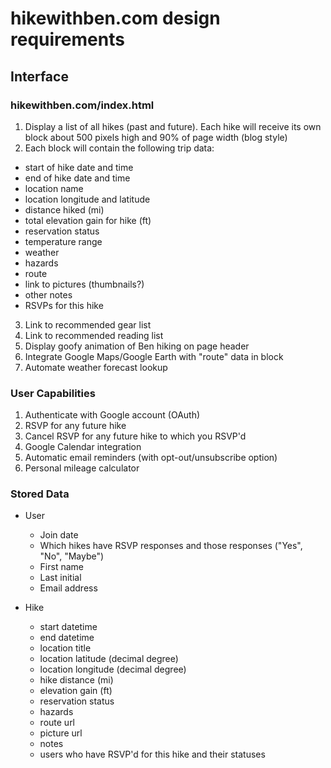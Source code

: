 hikewithben.com design requirements
====================================

Interface
---------

### hikewithben.com/index.html
1. Display a list of all hikes (past and future).  Each hike will receive its own block about 500 pixels high and 
  90% of page width (blog style)
2. Each block will contain the following trip data:
  * start of hike date and time
  * end of hike date and time
  * location name
  * location longitude and latitude
  * distance hiked (mi)
  * total elevation gain for hike (ft)
  * reservation status
  * temperature range
  * weather
  * hazards
  * route
  * link to pictures (thumbnails?)
  * other notes
  * RSVPs for this hike
3. Link to recommended gear list
4. Link to recommended reading list
5. Display goofy animation of Ben hiking on page header
6. Integrate Google Maps/Google Earth with "route" data in block
7. Automate weather forecast lookup

### User Capabilities 
1. Authenticate with Google account (OAuth)
2. RSVP for any future hike
3. Cancel RSVP for any future hike to which you RSVP'd
4. Google Calendar integration
5. Automatic email reminders (with opt-out/unsubscribe option)
6. Personal mileage calculator

### Stored Data
* User
  * Join date
  * Which hikes have RSVP responses and those responses ("Yes", "No", "Maybe")
  * First name
  * Last initial
  * Email address

* Hike
  * start datetime
  * end datetime
  * location title
  * location latitude (decimal degree) 
  * location longitude (decimal degree) 
  * hike distance (mi)
  * elevation gain (ft)
  * reservation status
  * hazards
  * route url
  * picture url
  * notes
  * users who have RSVP'd for this hike and their statuses

